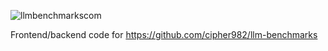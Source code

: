 ![llmbenchmarkscom](https://cronitor.io/badges/G8yp5e/production/VnmBXHNorcpEyvbg9ASvxeGp8zU.svg)

Frontend/backend code for https://github.com/cipher982/llm-benchmarks
